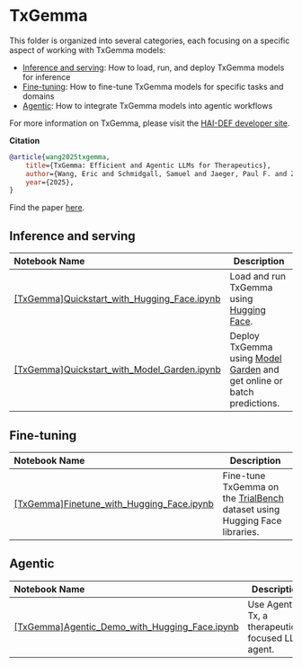 # TxGemma

This folder is organized into several categories, each focusing on a specific aspect of working with TxGemma models:

* [Inference and serving](#inference-and-serving): How to load, run, and deploy TxGemma models for inference
* [Fine-tuning](#fine-tuning): How to fine-tune TxGemma models for specific tasks and domains
* [Agentic](#agentic): How to integrate TxGemma models into agentic workflows

For more information on TxGemma, please visit the [HAI-DEF developer site](https://developers.devsite.corp.google.com/health-ai-developer-foundations/txgemma).

**Citation**

```bibtex
@article{wang2025txgemma,
    title={TxGemma: Efficient and Agentic LLMs for Therapeutics},
    author={Wang, Eric and Schmidgall, Samuel and Jaeger, Paul F. and Zhang, Fan and Pilgrim, Rory and Matias, Yossi and Barral, Joelle and Fleet, David and Azizi, Shekoofeh},
    year={2025},
}
```

Find the paper [here](https://arxiv.org/abs/2504.06196).

## Inference and serving

| Notebook Name | Description |
| :------------------------------------------------------------------------------------------| --------------------------------------------------------------------------------------------------------------------------------- |
| [[TxGemma]Quickstart_with_Hugging_Face.ipynb]([TxGemma]Quickstart_with_Hugging_Face.ipynb) | Load and run TxGemma using [Hugging Face](https://huggingface.co/).                                                               |
| [[TxGemma]Quickstart_with_Model_Garden.ipynb]([TxGemma]Quickstart_with_Model_Garden.ipynb) | Deploy TxGemma using [Model Garden](https://console.cloud.google.com/vertex-ai/model-garden) and get online or batch predictions. |

## Fine-tuning
| Notebook Name | Description |
| :--------------------------------------------------------------------------------------| ------------------------------------------------------------------------------------------------------------- |
| [[TxGemma]Finetune_with_Hugging_Face.ipynb]([TxGemma]Finetune_with_Hugging_Face.ipynb) | Fine-tune TxGemma on the [TrialBench](https://arxiv.org/abs/2407.00631) dataset using Hugging Face libraries. |

## Agentic
| Notebook Name | Description |
| :--------------------------------------------------------------------------------------------- | ------------------------------------------------- |
| [[TxGemma]Agentic_Demo_with_Hugging_Face.ipynb]([TxGemma]Agentic_Demo_with_Hugging_Face.ipynb) | Use Agentic-Tx, a therapeutics-focused LLM agent. |
